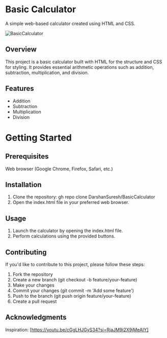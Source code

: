 # Basic Calculator
A simple web-based calculator created using HTML and CSS. 

![BasicCalculator](https://github.com/DarshanSuresh/BasicCalculator/assets/113186075/4ac36f91-a77b-433b-9206-a868f2c908ac)

## Overview
This project is a basic calculator built with HTML for the structure and CSS for styling. It provides essential arithmetic operations such as addition, subtraction, multiplication, and division.

## Features
* Addition
* Subtraction
* Multiplication
* Division 

# Getting Started
## Prerequisites
Web browser (Google Chrome, Firefox, Safari, etc.)

## Installation
1. Clone the repository:
gh repo clone DarshanSuresh/BasicCalculator
2. Open the index.html file in your preferred web browser.

## Usage
1. Launch the calculator by opening the index.html file.
2. Perform calculations using the provided buttons.

## Contributing
If you'd like to contribute to this project, please follow these steps:

1. Fork the repository
2. Create a new branch (git checkout -b feature/your-feature)
3. Make your changes
4. Commit your changes (git commit -m 'Add some feature')
5. Push to the branch (git push origin feature/your-feature)
6. Create a pull request

## Acknowledgments
Inspiration: [https://youtu.be/cGgLHJGyS34?si=RjaJM9j2X9jMeAIY]
